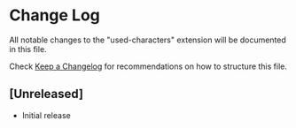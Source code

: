# Change Log

All notable changes to the "used-characters" extension will be documented in this file.

Check [Keep a Changelog](http://keepachangelog.com/) for recommendations on how to structure this file.

## [Unreleased]

- Initial release